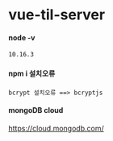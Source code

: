 # vue-til-server

#### node -v
```
10.16.3
```

#### npm i 설치오류
```
bcrypt 설치오류 ==> bcryptjs
```

#### mongoDB cloud
https://cloud.mongodb.com/